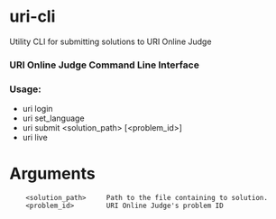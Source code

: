 # uri-cli
Utility CLI for submitting solutions to URI Online Judge

### URI Online Judge Command Line Interface

### Usage:
  - uri login
  - uri set_language
  - uri submit <solution_path> [<problem_id>]
  - uri live

# Arguments
```
    <solution_path>     Path to the file containing to solution.
    <problem_id>        URI Online Judge's problem ID
```
